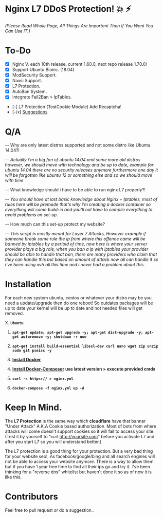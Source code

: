 # Nginx L7 DDoS Protection! :boom: :zap:
*(Please Read Whole Page, All Things Are Important Then If You Want You Can Use IT.)*

# To-Do

- [x] Nginx V. each 10th release, current 1.60.0, next repo release 1.70.0!
- [x] Support Ubuntu Bionic. (18.04)
- [x] ModSecurity Support.
- [x] Naxsi Support.
- [x] L7 Protection.
- [x] AutoBan System.
- [x] Integrate Fail2Ban > IpTables.
- [-] L7 Protection (TestCookie Module) Add Recaptcha!
- [-/x] [Suggestions](https://github.com/theraw/The-World-Is-Yours/issues)

# Q/A
-- Why are only latest distros supported and not some distro like Ubuntu 14.04?!

-- *Actually i'm a big fan of ubuntu 14.04 and some more old distros however, we should move with technology and be up to date, example for ubuntu 14.04 there are no security releases anymore furthermore one day it will be forgotten like ubuntu 12 or something else and so we should move with time*

-- What knowledge should i have to be able to run nginx L7 properly?!

-- *You should have at last basic knowledge about Nginx + Iptables, most of rules here will be premade that's why i'm creating a docker container so everything will come build-in and you'll not have to compile everything to avoid problems on set-up.*

-- How much can this set-up protect my website?

-- *This script is mostly meant for Layer 7 Attacks, However example if someone break some rule the ip from where this offence came will be banned by iptables by a perioid of time, now here is where your server provider plays a big role, when you ban a ip with iptables your provider should be able to handle that ban, there are many providers who claim that they can handle this but based on amount of attack now all can handle it so i've been using ovh all this time and i never had a problem about this.*

# Installation
For each new system ubuntu, centos or whatever your distro may be you need a update/upgrade then do one reboot! So outdates packages will be up to date your kernel will be up to date and not needed files will get removed.

X. **`Ubuntu`**

1. **`apt-get update; apt-get upgrade -y; apt-get dist-upgrade -y; apt-get autoremove -y; shutdown -r now`**

2. **`apt-get install build-essential libssl-dev curl nano wget zip unzip sudo git psmisc -y`**

3. **[Install Docker](https://docs.docker.com/install/linux/docker-ce/ubuntu/)**

4. **[Install Docker-Composer](https://github.com/docker/compose/releases) use latest version > execute provided cmds**

5. **`curl -s https:// > nginx.yml`**

6. **`docker-compose -f nginx.yml up -d`**




# Keep In Mind.
The **L7 Protection** is the same way which **cloudflare** have that banner "Under Attack" A.K.A Cookie based authorization. Most of bots from where attacks will come doesn't support cookies so it will fail to access your site. (Test it by yourself to "curl http://yoursite.com" before you activate L7 and after you start L7 so you will understand better.)

The L7 protection is a good thing for your protection. But a very bad thing for your website seo!, As facebook/google/bing and all search engines will not be able to access your website anymore. There is a way to allow them but if you have 1 year free time to find all their ips go and try it. I've been thinking for a "reverse dns" whitelist but haven't done it so as of now it is like this.

# Contributors

Feel free to pull request or do a suggestion..
